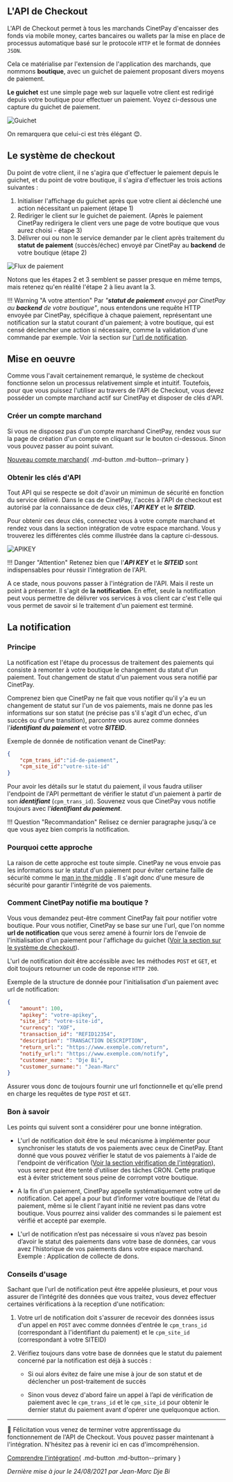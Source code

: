 ## L'API de Checkout

L'API de Checkout permet à tous les marchands CinetPay d'encaisser des fonds via mobile money, cartes bancaires ou wallets par la mise en place de processus automatique basé sur le protocole `HTTP` et le format de données `JSON`. 

Cela ce matérialise par l'extension de l'application des marchands, que nommons **boutique**, avec un guichet de paiement proposant divers moyens de paiement. 

**Le guichet** est une simple page web sur laquelle votre client est redirigé depuis votre boutique pour effectuer un paiement. Voyez ci-dessous une capture du guichet de paiement.

![Guichet](img/guichet.png)

On remarquera que celui-ci est très élégant 😊.

## Le système de checkout

Du point de votre client, il ne s'agira que d'effectuer le paiement depuis le guichet, et du point de votre boutique, il s'agira d'effectuer les trois actions suivantes :

1. Initialiser l'affichage du guichet après que votre client ai déclenché une action nécessitant un paiement (étape 1)
2. Rediriger le client sur le guichet de paiement. (Après le paiement CinetPay redirigera le client vers une page de votre boutique que vous aurez choisi - étape 3)
3. Délivrer oui ou non le service demander par le client après traitement du **statut de paiement** (succès/échec) envoyé par CinetPay au **backend** de votre boutique (étape 2)

![Flux de paiement](img/flux_paiement.webp)

Notons que les étapes 2 et 3 semblent se passer presque en même temps, mais retenez qu'en réalité l'étape 2 à lieu avant la 3.

!!! Warning "A votre attention"
        Par *"**statut de paiement** envoyé par CinetPay au **backend** de votre boutique"*, nous entendons une requête HTTP envoyée par CinetPay, spécifique à chaque paiement, représentant une notification sur la statut courant d'un paiement; à votre boutique, qui est censé déclencher une action si nécessaire, comme la validation d'une commande par exemple. Voir la section sur [l'url de notification](#la-notification).

## Mise en oeuvre

Comme vous l'avait certainement remarqué, le système de checkout fonctionne selon un processus relativement simple et intuitif. Toutefois, pour que vous puissez l'utiliser au travers de l'API de Checkout, vous devez posséder un compte marchand actif sur CinetPay et disposer de clés d'API.

### Créer un compte marchand

Si vous ne disposez pas d'un compte marchand CinetPay, rendez vous sur la page de création d'un compte en cliquant sur le bouton ci-dessous. Sinon vous pouvez passer au point suivant.

[Nouveau compte marchand](https://app.cinetpay.com/signup/emailvalidation){ .md-button .md-button--primary }

### Obtenir les clés d'API

Tout API qui se respecte se doit d'avoir un mimimun de sécurité en fonction du service délivré. Dans le cas de CinetPay, l'accès à l'API de checkout est autorisé par la connaissance de deux clés, l'***API KEY*** et le ***SITEID***.

Pour obtenir ces deux clés, connectez vous à votre compte marchand et rendez vous dans la section intégration de votre espace marchand. Vous y trouverez les différentes clés comme illustrée dans la capture ci-dessous.

![APIKEY](img/integration2.png)

!!! Danger "Attention"
        Retenez bien que l'***API KEY*** et le ***SITEID*** sont indispensables pour réussir l'intégration de l'API.

A ce stade, nous pouvons passer à l'intégration de l'API. Mais il reste un point à présenter. Il s'agit de **la notification**. En effet, seule la notification peut vous permettre de délivrer vos services à vos client car c'est t'elle qui vous permet de savoir si le traitement d'un paiement est terminé.

## La notification

### Principe

La notification est l'étape du processus de traitement des paiements qui consiste à remonter à votre boutique le changement du statut d'un paiement. Tout changement de statut d'un paiement vous sera notifié par CinetPay.

Comprenez bien que CinetPay ne fait que vous notifier qu'il y'a eu un changement de statut sur l'un de vos paiements, mais ne donne pas les informations sur son statut (ne précise pas s'il s'agit d'un echec, d'un succès ou d'une transition), parcontre vous aurez comme données l'***identifiant du paiement*** et votre ***SITEID***. 

Exemple de donnée de notification venant de CinetPay:

``` json hl_lines="2"
{
    "cpm_trans_id":"id-de-paiement",
    "cpm_site_id":"votre-site-id"
}
```

Pour avoir les détails sur le statut du paiement, il vous faudra utiliser l'endpoint de l'API permettant de vérifier le statut d'un paiement à partir de son ***identifiant*** (```cpm_trans_id```). Souvenez vous que CinetPay vous notifie toujours avec l'***identifiant du paiement***.

!!! Question "Recommandation"
        Relisez ce dernier paragraphe jusqu'à ce que vous ayez bien compris la notification.

### Pourquoi cette approche

La raison de cette approche est toute simple. CinetPay ne vous envoie pas les informations sur le statut d'un paiement pour  éviter certaine faille de sécurité comme le [man in the middle](https://fr.wikipedia.org/wiki/Attaque_de_l'homme_du_milieu) . Il s'agit donc d'une mesure de sécurité pour garantir l'intégrité de vos paiements.

### Comment CinetPay notifie ma boutique ?

Vous vous demandez peut-être comment CinetPay fait pour notifier votre boutique. Pour vous notifier, CinetPay se base sur une l'url, que l'on nomme **url de notification** que vous serez amené à fournir lors de l'envoie de l'initialisation d'un paiement pour l'affichage du guichet ([Voir la section sur le système de checkout](#le-systeme-de-checkout)). 

L'url de notification doit être accéssible avec les méthodes `POST` et `GET`, et doit toujours retourner un code de reponse `HTTP 200`.

Exemple de la structure de donnée pour l'initialisation d'un paiement avec url de notification:

``` json hl_lines="9"
{
    "amount": 100,
    "apikey": "votre-apikey",
    "site_id": "votre-site-id",
    "currency": "XOF",
    "transaction_id": "REFID12354",
    "description": "TRANSACTION DESCRIPTION",
    "return_url:": "https://www.exemple.com/return",
    "notify_url:": "https://www.exemple.com/notify",
    "customer_name:": "Dje Bi",
    "customer_surname:": "Jean-Marc"
}
```

Assurer vous donc de toujours fournir une url fonctionnelle et qu'elle prend en charge les requêtes de type `POST` et `GET`.

### Bon à savoir

Les points qui suivent sont a considérer pour une bonne intégration.

- L'url de notification doit être le seul mécanisme à implémenter pour synchroniser les statuts de vos paiements avec ceux de CinetPay. Etant donné que vous pouvez vérifier le statut de vos paiements à l'aide de l'endpoint de vérification ([Voir la section vérification de l'intégration](/integration/#verification-dun-paiement)), vous serez peut être tenté d'utiliser des tâches CRON. Cette pratique est à éviter strictement sous peine de corrompt votre boutique.

- A la fin d'un paiement, CinetPay appelle systématiquement votre url de notification. Cet appel a pour but d’informer votre boutique de l’état du paiement, même si le client l'ayant initié ne revient pas dans votre boutique. Vous pourrez ainsi valider des commandes si le paiement est vérifié et accepté par exemple.

- L'url de notification n’est pas nécessaire si vous n’avez pas besoin d’avoir le statut des paiements dans votre base de données, car vous avez l'historique de vos paiements dans votre espace marchand. Exemple : Application de collecte de dons.

### Conseils d'usage

Sachant que l'url de notification peut être appelée plusieurs, et pour vous assurer de l’intégrité des données que vous traitez, vous devez effectuer certaines vérifications à la reception d'une notification:

1. Votre url de notification doit s'assurer de recevoir des données issus d'un appel en `POST` avec comme données d'entrée le `cpm_trans_id` (correspondant à l'identifiant du paiement) et le `cpm_site_id` (correspondant à votre SITEID)

2. Vérifiez toujours dans votre base de données que le statut du paiement concerné par la notification est déjà à succès :

    - Si oui alors évitez de faire une mise à jour de son statut et de déclencher un post-traitement de succès

    - Sinon vous devez d'abord faire un appel à l’api de vérification de paiement avec le `cpm_trans_id` et le `cpm_site_id` pour obtenir le dernier statut du paiement avant d'opérer une quelquonque action.

---


🎉 Félicitation vous venez de terminer votre apprentissage du fonctionnement de l'API de Checkout. Vous pouvez passer maintenant à l'intégration. N'hésitez pas à revenir ici en cas d'imcompréhension.

[Comprendre l'intégration](/integration){ .md-button .md-button--primary }

*Dernière mise à jour le 24/08/2021 par Jean-Marc Dje Bi*

